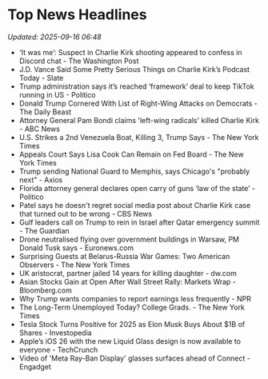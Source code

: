 # Top News Headlines

_Updated: 2025-09-16 06:48_

- ‘It was me’: Suspect in Charlie Kirk shooting appeared to confess in Discord chat - The Washington Post
- J.D. Vance Said Some Pretty Serious Things on Charlie Kirk’s Podcast Today - Slate
- Trump administration says it’s reached ‘framework’ deal to keep TikTok running in US - Politico
- Donald Trump Cornered With List of Right-Wing Attacks on Democrats - The Daily Beast
- Attorney General Pam Bondi claims 'left-wing radicals' killed Charlie Kirk - ABC News
- U.S. Strikes a 2nd Venezuela Boat, Killing 3, Trump Says - The New York Times
- Appeals Court Says Lisa Cook Can Remain on Fed Board - The New York Times
- Trump sending National Guard to Memphis, says Chicago's "probably next" - Axios
- Florida attorney general declares open carry of guns ‘law of the state’ - Politico
- Patel says he doesn't regret social media post about Charlie Kirk case that turned out to be wrong - CBS News
- Gulf leaders call on Trump to rein in Israel after Qatar emergency summit - The Guardian
- Drone neutralised flying over government buildings in Warsaw, PM Donald Tusk says - Euronews.com
- Surprising Guests at Belarus-Russia War Games: Two American Observers - The New York Times
- UK aristocrat, partner jailed 14 years for killing daughter - dw.com
- Asian Stocks Gain at Open After Wall Street Rally: Markets Wrap - Bloomberg.com
- Why Trump wants companies to report earnings less frequently - NPR
- The Long-Term Unemployed Today? College Grads. - The New York Times
- Tesla Stock Turns Positive for 2025 as Elon Musk Buys About $1B of Shares - Investopedia
- Apple’s iOS 26 with the new Liquid Glass design is now available to everyone - TechCrunch
- Video of 'Meta Ray-Ban Display' glasses surfaces ahead of Connect - Engadget